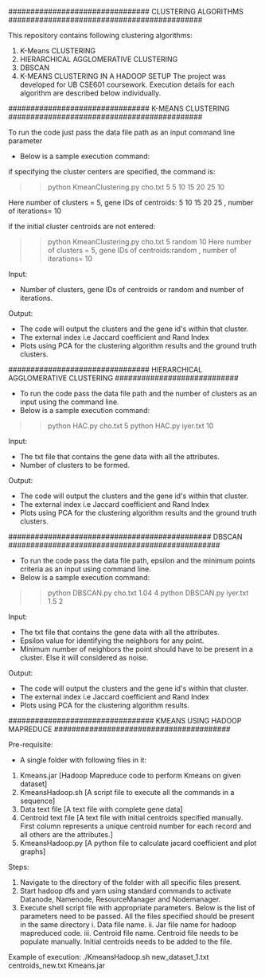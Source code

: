 ################################  CLUSTERING ALGORITHMS ############################################

This repository contains following clustering algorithms:
1. K-Means CLUSTERING
2. HIERARCHICAL AGGLOMERATIVE CLUSTERING
3. DBSCAN
4. K-MEANS CLUSTERING IN A HADOOP SETUP
The project was developed for UB CSE601 coursework. Execution details for each algorithm are described below individually.

################################  K-MEANS CLUSTERING ############################################

To run the code just pass the data file path as an input command line parameter
- Below is a sample execution command:

if specifying the cluster centers are specified, the command is:
>> python KmeanClustering.py cho.txt 5 5 10 15 20 25 10

Here number of clusters = 5, gene IDs of centroids: 5 10 15 20 25 , number of iterations= 10

if the initial cluster centroids are not entered:
>> python KmeanClustering.py cho.txt 5 random 10
Here number of clusters = 5, gene IDs of centroids:random , number of iterations= 10

Input:

- Number of clusters, gene IDs of centroids or random and number of iterations.

Output:

- The code will output the clusters and the gene id's within that cluster.
- The external index i.e Jaccard coefficient and Rand Index
- Plots using PCA for the clustering algorithm results and the ground truth clusters.


################################  HIERARCHICAL AGGLOMERATIVE CLUSTERING ############################

- To run the code pass the data file path and the number of clusters as an input using the command line.
- Below is a sample execution command:

>> python HAC.py cho.txt 5
>> python HAC.py iyer.txt 10

Input:

- The txt file that contains the gene data with all the attributes.
- Number of clusters to be formed.

Output:

- The code will output the clusters and the gene id's within that cluster.
- The external index i.e Jaccard coefficient and Rand Index
- Plots using PCA for the clustering algorithm results and the ground truth clusters.


############################################## DBSCAN ################################################

- To run the code pass the data file path, epsilon and the minimum points criteria as an input using command line.
- Below is a sample execution command:

>> python DBSCAN.py cho.txt 1.04 4
>> python DBSCAN.py iyer.txt 1.5 2

Input:

- The txt file that contains the gene data with all the attributes.
- Epsilon value for identifying the neighbors for any point.
- Minimum number of neighbors the point should have to be present in a cluster. Else it will considered as noise.

Output:

- The code will output the clusters and the gene id's within that cluster.
- The external index i.e Jaccard coefficient and Rand Index
- Plots using PCA for the clustering algorithm results.


################################# KMEANS USING HADOOP MAPREDUCE ########################################

Pre-requisite:
* A single folder with following files in it:
1. Kmeans.jar [Hadoop Mapreduce code to perform Kmeans on given dataset] 
2. KmeansHadoop.sh [A script file to execute all the commands in a sequence]
3. Data text file [A text file with complete gene data]
4. Centroid text file [A text file with initial centroids specified manually. First column represents a unique centroid number for each record and all others are the attributes.]
5. KmeansHadoop.py [A python file to calculate jacard coefficient and plot graphs]

Steps:
1. Navigate to the directory of the folder with all specific files present.
2. Start hadoop dfs and yarn using standard commands to activate Datanode, Namenode, ResourceManager and Nodemanager.
3. Execute shell script file with appropriate parameters. Below is the list of parameters need to be passed. All the files specified should be present in the same directory
	i. Data file name.
	ii. Jar file name for hadoop mapreduced code.
	iii. Centroid file name. Centroid file needs to be populate manually. Initial centroids needs to be added to the file.

Example of execution:
./KmeansHadoop.sh new_dataset_1.txt centroids_new.txt Kmeans.jar